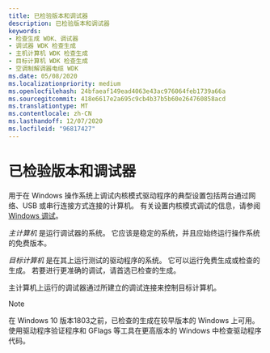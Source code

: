```yaml
---
title: 已检验版本和调试器
description: 已检验版本和调试器
keywords:
- 检查生成 WDK、调试器
- 调试器 WDK 检查生成
- 主机计算机 WDK 检查生成
- 目标计算机 WDK 检查生成
- 空调制解调器电缆 WDK
ms.date: 05/08/2020
ms.localizationpriority: medium
ms.openlocfilehash: 24bfaeaf149ead4063e43ac976064feb1739a66a
ms.sourcegitcommit: 418e6617e2a695c9cb4b37b5b60e264760858acd
ms.translationtype: MT
ms.contentlocale: zh-CN
ms.lasthandoff: 12/07/2020
ms.locfileid: "96817427"
---
```

# <a name="the-checked-build-and-the-debugger"></a>已检验版本和调试器

用于在 Windows 操作系统上调试内核模式驱动程序的典型设置包括两台通过网络、USB 或串行连接方式连接的计算机。 有关设置内核模式调试的信息，请参阅 [Windows 调试](../debugger/index.md)。

*主计算机* 是运行调试器的系统。 它应该是稳定的系统，并且应始终运行操作系统的免费版本。

*目标计算机* 是在其上运行测试的驱动程序的系统。 它可以运行免费生成或检查的生成。 若要进行更准确的调试，请首选已检查的生成。

主计算机上运行的调试器通过所建立的调试连接来控制目标计算机。

> [!NOTE]
> 在 Windows 10 版本1803之前，已检查的生成在较早版本的 Windows 上可用。
> 使用驱动程序验证程序和 GFlags 等工具在更高版本的 Windows 中检查驱动程序代码。
